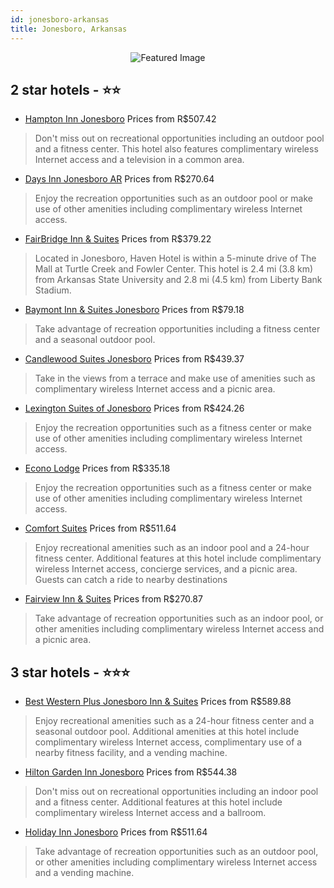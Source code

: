 ```yaml
---
id: jonesboro-arkansas
title: Jonesboro, Arkansas
---
```


<center><img src="https://i.travelapi.com/hotels/1000000/120000/119200/119113/6be96647_z.jpg" alt="Featured Image" /></center>


##  2 star hotels - ⭐️⭐️

-    [Hampton Inn Jonesboro](https://us.hurb.com/hotels/jonesboro/hampton-inn-jonesboro-JNP-JP146758?cmp=18055) Prices from R$507.42
   > Don't miss out on recreational opportunities including an outdoor pool and a fitness center. This hotel also features complimentary wireless Internet access and a television in a common area.
-    [Days Inn Jonesboro AR](https://us.hurb.com/hotels/jonesboro/days-inn-jonesboro-ar-JNP-JP146770?cmp=18055) Prices from R$270.64
   > Enjoy the recreation opportunities such as an outdoor pool or make use of other amenities including complimentary wireless Internet access.
-    [FairBridge Inn & Suites](https://us.hurb.com/hotels/jonesboro/fairbridge-inn-suites-JNP-JP075217?cmp=18055) Prices from R$379.22
   > Located in Jonesboro, Haven Hotel is within a 5-minute drive of The Mall at Turtle Creek and Fowler Center. This hotel is 2.4 mi (3.8 km) from Arkansas State University and 2.8 mi (4.5 km) from Liberty Bank Stadium.
-    [Baymont Inn & Suites Jonesboro](https://us.hurb.com/hotels/jonesboro/baymont-inn-suites-jonesboro-JNP-JP755232?cmp=18055) Prices from R$79.18
   > Take advantage of recreation opportunities including a fitness center and a seasonal outdoor pool.
-    [Candlewood Suites Jonesboro](https://us.hurb.com/hotels/jonesboro/candlewood-suites-jonesboro-JNP-JP075212?cmp=18055) Prices from R$439.37
   > Take in the views from a terrace and make use of amenities such as complimentary wireless Internet access and a picnic area.
-    [Lexington Suites of Jonesboro](https://us.hurb.com/hotels/jonesboro/lexington-suites-of-jonesboro-JNP-JP779239?cmp=18055) Prices from R$424.26
   > Enjoy the recreation opportunities such as a fitness center or make use of other amenities including complimentary wireless Internet access.
-    [Econo Lodge](https://us.hurb.com/hotels/jonesboro/econo-lodge-JNP-JP908428?cmp=18055) Prices from R$335.18
   > Enjoy the recreation opportunities such as a fitness center or make use of other amenities including complimentary wireless Internet access.
-    [Comfort Suites](https://us.hurb.com/hotels/jonesboro/comfort-suites-JNP-JP047642?cmp=18055) Prices from R$511.64
   > Enjoy recreational amenities such as an indoor pool and a 24-hour fitness center. Additional features at this hotel include complimentary wireless Internet access, concierge services, and a picnic area. Guests can catch a ride to nearby destinations 
-    [Fairview Inn & Suites](https://us.hurb.com/hotels/jonesboro/fairview-inn-suites-JNP-JP197984?cmp=18055) Prices from R$270.87
   > Take advantage of recreation opportunities such as an indoor pool, or other amenities including complimentary wireless Internet access and a picnic area.

##  3 star hotels - ⭐️⭐️⭐️

-    [Best Western Plus Jonesboro Inn & Suites](https://us.hurb.com/hotels/jonesboro/best-western-plus-jonesboro-inn-suites-JNP-JP309567?cmp=18055) Prices from R$589.88
   > Enjoy recreational amenities such as a 24-hour fitness center and a seasonal outdoor pool. Additional amenities at this hotel include complimentary wireless Internet access, complimentary use of a nearby fitness facility, and a vending machine.
-    [Hilton Garden Inn Jonesboro](https://us.hurb.com/hotels/jonesboro/hilton-garden-inn-jonesboro-JNP-JP186043?cmp=18055) Prices from R$544.38
   > Don't miss out on recreational opportunities including an indoor pool and a fitness center. Additional features at this hotel include complimentary wireless Internet access and a ballroom.
-    [Holiday Inn Jonesboro](https://us.hurb.com/hotels/jonesboro/holiday-inn-jonesboro-JNP-JP00642B?cmp=18055) Prices from R$511.64
   > Take advantage of recreation opportunities such as an outdoor pool, or other amenities including complimentary wireless Internet access and a vending machine.
